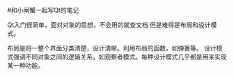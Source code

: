 #和小闸蟹一起写Qt的笔记

Qt入门很简单，面对对象的思想，不会用的就查文档
但是难得是布局和设计模式。

布局是将一整个界面分类清楚，设计清晰。利用布局的函数，如弹簧等。
设计模式强调不同对象之间的逻辑关系，如观察者模式。每种设计模式几乎都是用来实现某一种功能。
